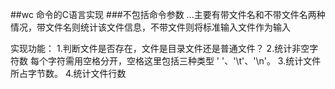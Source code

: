 ##wc 命令的C语言实现
###不包括命令参数
...主要有带文件名和不带文件名两种情况，带文件名则统计该文件信息，不带文件则将标准输入文件作为输入

实现功能：
1.判断文件是否存在，文件是目录文件还是普通文件？
2.统计非空字符数 每个字符需用空格分开，空格这里包括三种类型 ' '、'\t'、'\n'。
3.统计文件所占字节数。
4.统计文件行数
